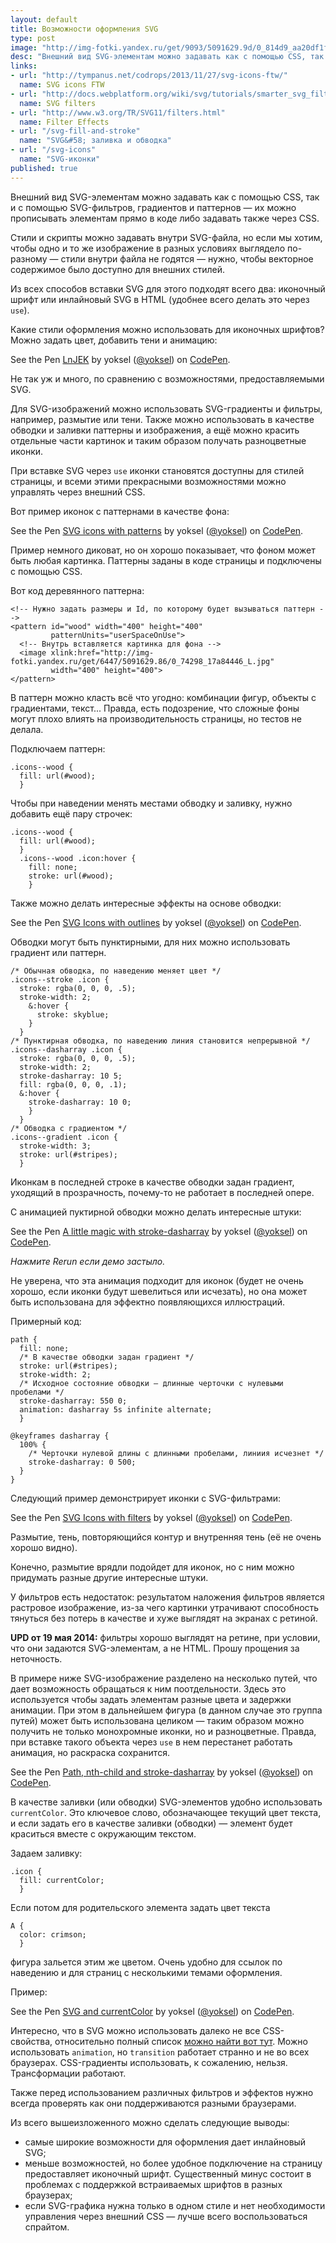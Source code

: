 ```yaml
---
layout: default
title: Возможности оформления SVG
type: post
image: "http://img-fotki.yandex.ru/get/9093/5091629.9d/0_814d9_aa20df1f_L.jpg"
desc: "Внешний вид SVG-элементам можно задавать как с помощью CSS, так и с помощью SVG-фильтров, градиентов и паттернов — их можно прописывать элементам прямо в коде либо задавать также через CSS. Стили и скрипты можно задавать внутри SVG-файла, но если мы хотим, чтобы одно и то же изображение в разных условиях выглядело по-разному — стили внутри файла не годятся — нужно, чтобы векторное содержимое было доступно для внешних стилей"
links:
- url: "http://tympanus.net/codrops/2013/11/27/svg-icons-ftw/"
  name: SVG icons FTW
- url: "http://docs.webplatform.org/wiki/svg/tutorials/smarter_svg_filters"
  name: SVG filters
- url: "http://www.w3.org/TR/SVG11/filters.html"
  name: Filter Effects
- url: "/svg-fill-and-stroke"
  name: "SVG&#58; заливка и обводка"
- url: "/svg-icons"
  name: "SVG-иконки"
published: true
---
```


Внешний вид SVG-элементам можно задавать как с помощью CSS, так и с помощью SVG-фильтров, градиентов и паттернов — их можно прописывать элементам прямо в коде либо задавать также через CSS.

Стили и скрипты можно задавать внутри SVG-файла, но если мы хотим, чтобы одно и то же изображение в разных условиях выглядело по-разному — стили внутри файла не годятся &mdash; нужно, чтобы векторное содержимое было доступно для внешних стилей.<!--more-->

Из всех способов вставки SVG для этого подходят всего два: иконочный шрифт или инлайновый SVG в HTML (удобнее всего делать это через <code>use</code>).

Какие стили оформления можно использовать для иконочных шрифтов?
Можно задать цвет, добавить тени и анимацию:

<p data-height="200" data-theme-id="4974" data-slug-hash="LnJEK" data-default-tab="result" class='codepen'>See the Pen <a href='http://codepen.io/yoksel/pen/LnJEK/'>LnJEK</a> by yoksel (<a href='http://codepen.io/yoksel'>@yoksel</a>) on <a href='http://codepen.io'>CodePen</a>.</p>
<script async src="//codepen.io/assets/embed/ei.js"></script>

Не так уж и много, по сравнению с возможностями, предоставляемыми SVG.

Для SVG-изображений можно использовать SVG-градиенты и фильтры, например, размытие или тени. Также можно использовать в качестве обводки и заливки паттерны и изображения, а ещё можно красить отдельные части картинок и таким образом получать разноцветные иконки.

При вставке SVG через <code>use</code> иконки становятся доступны для стилей страницы, и всеми этими прекрасными возможностями можно управлять через внешний CSS.

Вот пример иконок с паттернами в качестве фона:

<p data-height="480" data-theme-id="4974" data-slug-hash="mfdIE" data-default-tab="result" class='codepen'>See the Pen <a href='http://codepen.io/yoksel/pen/mfdIE/'>SVG icons with patterns</a> by yoksel (<a href='http://codepen.io/yoksel'>@yoksel</a>) on <a href='http://codepen.io'>CodePen</a>.</p>
<script async src="//codepen.io/assets/embed/ei.js"></script>

Пример немного диковат, но он хорошо показывает, что фоном может быть любая картинка. Паттерны заданы в коде страницы и подключены с помощью CSS.

Вот код деревянного паттерна:

<pre><code class="language-markup">&lt;!-- Нужно задать размеры и Id, по которому будет вызываться паттерн -->
&lt;pattern id="wood" width="400" height="400"
         patternUnits="userSpaceOnUse">
  &lt;!-- Внутрь вставляется картинка для фона -->
  &lt;image xlink:href="http://img-fotki.yandex.ru/get/6447/5091629.86/0_74298_17a84446_L.jpg"
         width="400" height="400">
&lt;/pattern></code></pre>

В паттерн можно класть всё что угодно: комбинации фигур, объекты с градиентами, текст... Правда, есть подозрение, что сложные фоны могут плохо влиять на производительность страницы, но тестов не делала.

Подключаем паттерн:
<pre><code class="language-css">.icons--wood {
  fill: url(#wood);
  }</code></pre>

Чтобы при наведении менять местами обводку и заливку, нужно добавить ещё пару строчек:
<pre><code class="language-css">.icons--wood {
  fill: url(#wood);
  }
  .icons--wood .icon:hover {
    fill: none;
    stroke: url(#wood);
    }</code></pre>

Также можно делать интересные эффекты на основе обводки:

<p data-height="550" data-theme-id="4974" data-slug-hash="cmslA" data-default-tab="result" class='codepen'>See the Pen <a href='http://codepen.io/yoksel/pen/cmslA/'>SVG Icons with outlines</a> by yoksel (<a href='http://codepen.io/yoksel'>@yoksel</a>) on <a href='http://codepen.io'>CodePen</a>.</p>
<script async src="//codepen.io/assets/embed/ei.js"></script>

Обводки могут быть пунктирными, для них можно использовать градиент или паттерн.

<pre><code class="language-css">/* Обычная обводка, по наведению меняет цвет */
.icons--stroke .icon {
  stroke: rgba(0, 0, 0, .5);
  stroke-width: 2;
    &:hover {
      stroke: skyblue;
    }
  }
/* Пунктирная обводка, по наведению линия становится непрерывной */
.icons--dasharray .icon {
  stroke: rgba(0, 0, 0, .5);
  stroke-width: 2;
  stroke-dasharray: 10 5;
  fill: rgba(0, 0, 0, .1);
  &:hover {
    stroke-dasharray: 10 0;
    }
  }
/* Обводка с градиентом */
.icons--gradient .icon {
  stroke-width: 3;
  stroke: url(#stripes);
  }</code></pre>

Иконкам в последней строке в качестве обводки задан градиент, уходящий в прозрачность, почему-то не работает в последней опере.

С анимацией пуктирной обводки можно делать интересные штуки:

<p data-height="320" data-theme-id="4974" data-slug-hash="blKmc" data-default-tab="result" class='codepen'>See the Pen <a href='http://codepen.io/yoksel/pen/blKmc/'>A little magic with stroke-dasharray</a> by yoksel (<a href='http://codepen.io/yoksel'>@yoksel</a>) on <a href='http://codepen.io'>CodePen</a>.</p>
<script async src="//codepen.io/assets/embed/ei.js"></script>

<i>Нажмите Rerun если демо застыло.</i>

Не уверена, что эта анимация подходит для иконок (будет не очень хорошо, если иконки будут шевелиться или исчезать), но она может быть использована для эффектно появляющихся иллюстраций.

Примерный код:

<pre><code class="language-css">path {
  fill: none;
  /* В качестве обводки задан градиент */
  stroke: url(#stripes);
  stroke-width: 2;
  /* Исходное состояние обводки — длинные черточки с нулевыми пробелами */
  stroke-dasharray: 550 0;
  animation: dasharray 5s infinite alternate;
  }

@keyframes dasharray {
  100% {
  	/* Черточки нулевой длины с длинными пробелами, линиия исчезнет */
    stroke-dasharray: 0 500;
  }
}</code></pre>

Следующий пример демонстрирует иконки с SVG-фильтрами:

<p data-height="470" data-theme-id="4974" data-slug-hash="kszeJ" data-default-tab="result" class='codepen'>See the Pen <a href='http://codepen.io/yoksel/pen/kszeJ/'>SVG Icons with filters</a> by yoksel (<a href='http://codepen.io/yoksel'>@yoksel</a>) on <a href='http://codepen.io'>CodePen</a>.</p>
<script async src="//codepen.io/assets/embed/ei.js"></script>

Размытие, тень, повторяющийся контур и внутренняя тень (её не очень хорошо видно).

Конечно, размытие врядли подойдет для иконок, но с ним можно придумать разные другие интересные штуки.

У фильтров есть недостаток: результатом наложения фильтров является растровое изображение, из-за чего картинки утрачивают способность тянуться без потерь в качестве и хуже выглядят на экранах с ретиной.

<b>UPD от 19 мая 2014:</b> фильтры хорошо выглядят на ретине, при условии, что они задаются SVG-элементам, а не HTML. Прошу прощения за неточность.

В примере ниже SVG-изображение разделено на несколько путей, что дает возможность обращаться к ним поотдельности. Здесь это используется чтобы задать элементам разные цвета и задержки анимации. При этом в дальнейшем фигура (в данном случае это группа путей) может быть использована целиком — таким образом можно получить не только монохромные иконки, но и разноцветные. Правда, при вставке такого объекта через <code>use</code> в нем перестанет работать анимация, но раскраска сохранится.

<p data-height="311" data-theme-id="4974" data-slug-hash="DixKv" data-default-tab="result" class='codepen'>See the Pen <a href='http://codepen.io/yoksel/pen/DixKv/'>Path, nth-child and stroke-dasharray</a> by yoksel (<a href='http://codepen.io/yoksel'>@yoksel</a>) on <a href='http://codepen.io'>CodePen</a>.</p>
<script async src="//codepen.io/assets/embed/ei.js"></script>

В качестве заливки (или обводки) SVG-элементов удобно использовать <code>сurrentColor</code>. Это ключевое слово, обозначающее текущий цвет текста, и если задать его в качестве заливки (обводки) — элемент будет краситься вместе с окружающим текстом.

Задаем заливку:

<pre><code class="language-css">.icon {
  fill: currentColor;
  }</code></pre>

Если потом для родительского элемента задать цвет текста

<pre><code class="language-css">A {
  color: crimson;
  }</code></pre>

 фигура зальется этим же цветом. Очень удобно для ссылок по наведению и для страниц с несколькими темами оформления.

Пример:

<p data-height="450" data-theme-id="4974" data-slug-hash="xiLen" data-default-tab="result" class='codepen'>See the Pen <a href='http://codepen.io/yoksel/pen/xiLen/'>SVG and currentColor</a> by yoksel (<a href='http://codepen.io/yoksel'>@yoksel</a>) on <a href='http://codepen.io'>CodePen</a>.</p>
<script async src="//codepen.io/assets/embed/ei.js"></script>

Интересно, что в SVG можно использовать далеко не все CSS-свойства, относительно полный список <a href="http://www.w3.org/TR/SVG11/styling.html#SVGStylingProperties">можно найти вот тут</a>.
Можно использовать <code>animation</code>, но <code>transition</code> работает странно и не во всех браузерах. CSS-градиенты использовать, к сожалению, нельзя. Трансформации работают.

Также перед использованием различных фильтров и эффектов нужно всегда проверять как они поддерживаются разными браузерами.

Из всего вышеизложенного можно сделать следующие выводы:

- самые широкие возможности для оформления дает инлайновый SVG;
- меньше возможностей, но более удобное подключение на страницу предоставляет иконочный шрифт. Существенный минус состоит в проблемах с поддержкой встраиваемых шрифтов в разных браузерах;
- если SVG-графика нужна только в одном стиле и нет необходимости управления через внешний CSS — лучше всего воспользоваться спрайтом.

